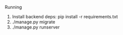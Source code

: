 Running
1. Install backend deps: pip install -r requirements.txt
2. ./manage.py migrate
3. ./manage.py runserver